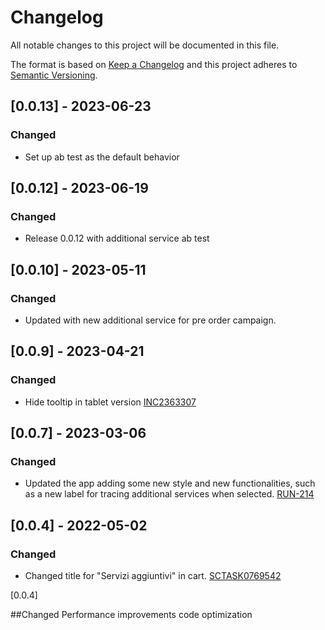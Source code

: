 <!-- @format -->

# Changelog

All notable changes to this project will be documented in this file.

The format is based on [Keep a Changelog](http://keepachangelog.com/en/1.0.0/)
and this project adheres to [Semantic Versioning](http://semver.org/spec/v2.0.0.html).

## [0.0.13] - 2023-06-23

### Changed

- Set up ab test as the default behavior
## [0.0.12] - 2023-06-19

### Changed

- Release 0.0.12 with additional service ab test
## [0.0.10] - 2023-05-11

### Changed

- Updated with new additional service for pre order campaign.

## [0.0.9] - 2023-04-21

### Changed

- Hide tooltip in tablet version [INC2363307](https://whirlpool.service-now.com/nav_to.do?uri=incident.do%3Fsys_id=c09f7eed975e6150372a3a121153af0f%26sysparm_stack=incident_list.do%3Fsysparm_query=active=true)

## [0.0.7] - 2023-03-06

### Changed

- Updated the app adding some new style and new functionalities, such as a new label for tracing additional services when selected. [RUN-214](https://whirlpoolgtm.atlassian.net/browse/RUN-214)

## [0.0.4] - 2022-05-02

### Changed

- Changed title for "Servizi aggiuntivi" in cart. [SCTASK0769542](https://whirlpool.service-now.com/nav_to.do?uri=sc_task.do?sys_id=cb24ede4477a89d091493518946d431b%26sysparm_view=RPTfdcf17dd1b00c198f845a687b04bcbff)

[0.0.4]

##Changed
Performance improvements code optimization
